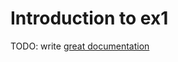 # Introduction to ex1

TODO: write [great documentation](http://jacobian.org/writing/great-documentation/what-to-write/)
